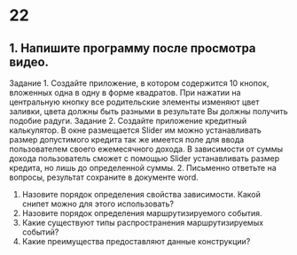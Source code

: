 # 22
## 1.	Напишите программу после просмотра видео.
Задание 1. Создайте приложение, в котором содержится 10 кнопок, вложенных одна в одну в форме квадратов. При нажатии на центральную кнопку все родительские элементы изменяют цвет заливки, цвета должны быть разными в результате Вы должны получить подобие радуги. 
Задание 2. Создайте приложение кредитный калькулятор. В окне размещается Slider им можно устанавливать размер допустимого кредита так же имеется поле для ввода пользователем своего ежемесячного дохода. В зависимости от суммы дохода пользователь сможет с помощью Slider устанавливать размер кредита, но лишь до определенной суммы.
2. Письменно ответьте на вопросы, результат сохраните в документе word.
1.	Назовите порядок определения свойства зависимости. Какой снипет можно для этого использовать? 
2.	Назовите порядок определения маршрутизируемого события. 
3.	Какие существуют типы распространения маршрутизируемых событий? 
4.	Какие преимущества предоставляют данные конструкции?





